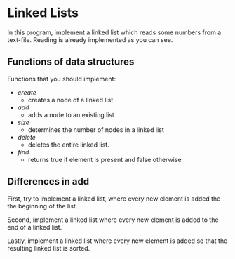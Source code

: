 # Linked Lists

In this program, implement a linked list which reads some numbers from a text-file.
Reading is already implemented as you can see.

## Functions of data structures

Functions that you should implement:
- _create_
    - creates a node of a linked list
- _add_
    - adds a node to an existing list
- _size_
    - determines the number of nodes in a linked list
- _delete_
    - deletes the entire linked list.
- _find_
    - returns true if element is present and false otherwise


## Differences in add
First, try to implement a linked list, where every new element is added the the beginning of the list.

Second, implement a linked list where every new element is added to the end of a linked list.

Lastly, implement a linked list where every new element is added so that the resulting linked list is sorted.



